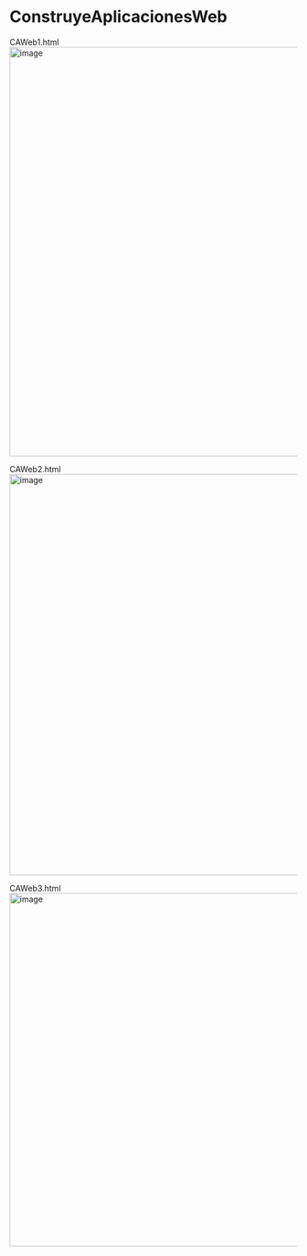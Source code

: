 # ConstruyeAplicacionesWeb
CAWeb1.html <br>
<img width="527" height="717" alt="image" src="https://github.com/user-attachments/assets/ee5cc42c-56df-4f3b-a744-cca0e04a468f" />

CAWeb2.html <br>
<img width="1594" height="703" alt="image" src="https://github.com/user-attachments/assets/84c0fbb9-1bbc-4f2e-af3c-a02df70508a8" />

CAWeb3.html <br>
<img width="617" height="619" alt="image" src="https://github.com/user-attachments/assets/8f9be894-eaf0-4a51-bf36-730395a99e65" />


